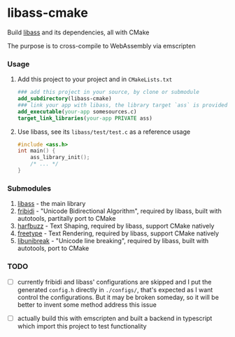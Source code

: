 # libass-cmake

Build [libass](https://github.com/libass/libass) and its dependencies, all with CMake

The purpose is to cross-compile to WebAssembly via emscripten

### Usage

1. Add this project to your project and in `CMakeLists.txt`
    ~~~cmake
    ### add this project in your source, by clone or submodule
    add_subdirectory(libass-cmake)
    ### link your app with libass, the library target `ass` is provided by this project
    add_executable(your-app somesources.c)
    target_link_libraries(your-app PRIVATE ass)
    ~~~
2. Use libass, see its `libass/test/test.c` as a reference usage
    ~~~c
    #include <ass.h>
    int main() {
        ass_library_init();
        /* ... */
    }
    ~~~

### Submodules
1. [libass](https://github.com/libass/libass) - the main library
2. [fribidi](https://github.com/fribidi/fribidi) - "Unicode Bidirectional Algorithm", required by libass, built with autotools, partitally port to CMake
3. [harfbuzz](https://github.com/harfbuzz/harfbuzz) - Text Shaping, required by libass, support CMake natively
4. [freetype](https://github.com/freetype/freetype) - Text Rendering, required by libass, support CMake natively
5. [libunibreak](https://github.com/adah1972/libunibreak) - "Unicode line breaking", required by libass, built with autotools, port to CMake


### TODO
- [ ] currently fribidi and libass' configurations are skipped and I put the generated `config.h` directly in `./configs/`, that's expected as I want control the configurations. But it may be broken someday, so it will be better to invent some method address this issue

- [ ] actually build this with emscripten and built a backend in typescript which import this project to test functionality


